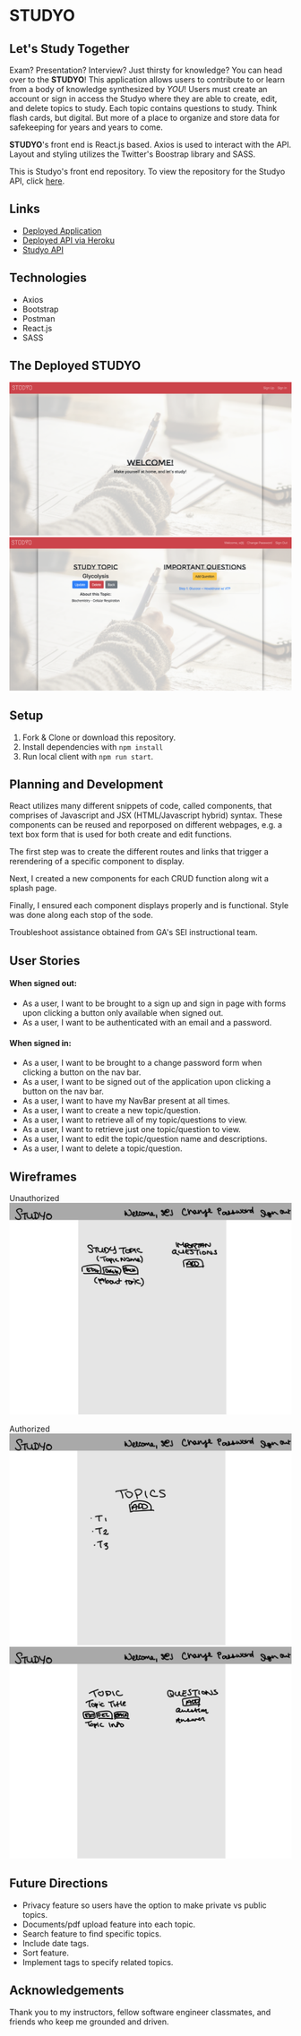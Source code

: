 # STUDYO

## Let's Study Together

Exam? Presentation? Interview? Just thirsty for knowledge? You can head over to the **STUDYO**! This application allows users to contribute to or learn from a body of knowledge synthesized by _YOU_! Users must create an account or sign in access the Studyo where they are able to create, edit, and delete topics to study. Each topic contains questions to study. Think flash cards, but digital. But more of a place to organize and store data for safekeeping for years and years to come.

**STUDYO**'s front end is React.js based. Axios is used to interact with the API. Layout and styling utilizes the Twitter's Boostrap library and SASS.

This is Studyo's front end repository. To view the repository for the Studyo API, click [here](https://github.com/stanjng/studyo-backend).

## Links
- [Deployed Application](https://stanjng.github.io/studyo-frontend/)
- [Deployed API via Heroku](https://aqueous-crag-04598.herokuapp.com/)
- [Studyo API](https://github.com/stanjng/studyo-backend/)

## Technologies
- Axios
- Bootstrap
- Postman
- React.js
- SASS

## The Deployed **STUDYO**
![Unauth Page](./public/studyo-1.png)
![Auth Page Example](./public/studyo-2.png)

## Setup
1. Fork & Clone or download this repository.
1. Install dependencies with `npm install`
1. Run local client with `npm run start`.

## Planning and Development
React utilizes many different snippets of code, called components, that comprises of Javascript and JSX (HTML/Javascript hybrid) syntax. These components can be reused and reporposed on different webpages, e.g. a text box form that is used for both create and edit functions.

The first step was to create the different routes and links that trigger a rerendering of a specific component to display.

Next, I created a new components for each CRUD function along wit a splash page.

Finally, I ensured each component displays properly and is functional. Style was done along each stop of the sode.

Troubleshoot assistance obtained from GA's SEI instructional team.

## User Stories
#### When signed out:
- As a user, I want to be brought to a sign up and sign in page with forms upon clicking a button only available when signed out.
- As a user, I want to be authenticated with an email and a password.

#### When signed in:
- As a user, I want to be brought to a change password form when clicking a button on the nav bar.
- As a user, I want to be signed out of the application upon clicking a button on the nav bar.
- As a user, I want to have my NavBar present at all times.
- As a user, I want to create a new topic/question.
- As a user, I want to retrieve all of my topic/questions to view.
- As a user, I want to retrieve just one topic/question to view.
- As a user, I want to edit the topic/question name and descriptions.
- As a user, I want to delete a topic/question.

## Wireframes

Unauthorized
![Unauthorized Page](./public/WF1.png)

Authorized
![Authorized Page 1](./public/WF2.png)
![Authorized Page 1](./public/WF3.png)

## Future Directions
- Privacy feature so users have the option to make private vs public topics.
- Documents/pdf upload feature into each topic.
- Search feature to find specific topics.
- Include date tags.
- Sort feature.
- Implement tags to specify related topics.

## Acknowledgements

Thank you to my instructors, fellow software engineer classmates, and friends who keep me grounded and driven.
